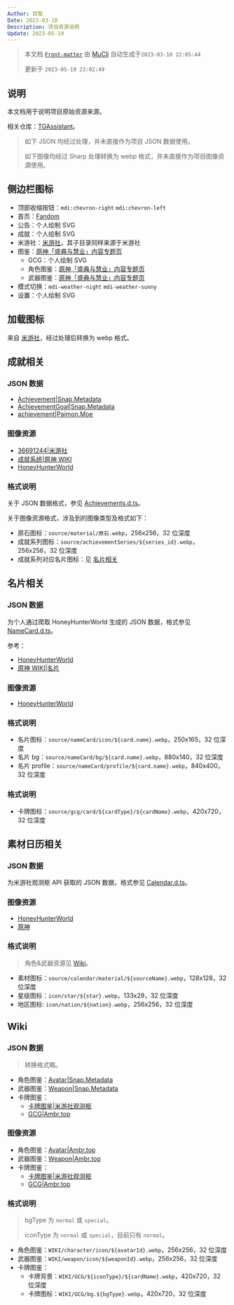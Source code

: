```yaml
---
Author: 目棃
Date: 2023-03-10
Description: 项目资源说明
Update: 2023-05-19
---
```


> 本文档 [`Front-matter`](https://github.com/BTMuli/Mucli#FrontMatter) 由 [MuCli](https://github.com/BTMuli/Mucli) 自动生成于`2023-03-10 22:05:44`
>
> 更新于 `2023-05-19 23:02:49`

## 说明

本文档用于说明项目原始资源来源。

相关仓库：[TGAssistant](https://github.com/BTMuli/TGAssistant)。

> 如下 JSON 均经过处理，并未直接作为项目 JSON 数据使用。
>
> 如下图像均经过 Sharp 处理转换为 webp 格式，并未直接作为项目图像资源使用。

## 侧边栏图标

- 顶部收缩按钮：`mdi:chevron-right` `mdi:chevron-left`
- 首页：[Fandom](https://genshin-impact.fandom.com/wiki/Genshin_Impact_Wiki)
- 公告：个人绘制 SVG
- 成就：个人绘制 SVG
- 米游社：[米游社](https://www.miyoushe.com)，其子目录同样来源于米游社
- 图鉴：[原神「盛典与慧业」内容专题页](https://webstatic.mihoyo.com/ys/event/e20210601blue_post/vert.html?page_sn=b3a3f395f09e4f8d&bbs_presentation_style=fullscreen&utm_source=bbs&utm_medium=ys&utm_campaign=pgc)
  - GCG：个人绘制 SVG
  - 角色图鉴：[原神「盛典与慧业」内容专题页](https://webstatic.mihoyo.com/ys/event/e20210601blue_post/vert.html?page_sn=b3a3f395f09e4f8d&bbs_presentation_style=fullscreen&utm_source=bbs&utm_medium=ys&utm_campaign=pgc)
  - 武器图鉴：[原神「盛典与慧业」内容专题页](https://webstatic.mihoyo.com/ys/event/e20210601blue_post/vert.html?page_sn=b3a3f395f09e4f8d&bbs_presentation_style=fullscreen&utm_source=bbs&utm_medium=ys&utm_campaign=pgc)
- 模式切换：`mdi-weather-night` `mdi-weather-sunny`
- 设置：个人绘制 SVG

## 加载图标

来自 [米游社](https://www.miyoushe.com/ys/article/4957262)，经过处理后转换为 webp 格式。

## 成就相关

### JSON 数据

- [Achievement|Snap.Metadata](https://github.com/DGP-Studio/Snap.Metadata/blob/main/Output/CHS/Achievement.json)
- [AchievementGoal|Snap.Metadata](https://github.com/DGP-Studio/Snap.Metadata/blob/main/Output/CHS/AchievementGoal.json)
- [achievement|Paimon.Moe](https://github.com/MadeBaruna/paimon-moe/blob/main/src/data/achievement/zh.json)

### 图像资源

- [36691244|米游社](https://www.miyoushe.com/ys/article/36691244)
- [成就系统|原神 WIKI](https://wiki.biligame.com/ys/%E6%88%90%E5%B0%B1%E7%B3%BB%E7%BB%9F)
- [HoneyHunterWorld](https://genshin.honeyhunterworld.com/?lang=EN)

### 格式说明

关于 JSON 数据格式，参见 [Achievements.d.ts](https://github.com/BTMuli/Tauri.Genshin/blob/master/src/types/Achievement.d.ts)。

关于图像资源格式，涉及到的图像类型及格式如下：

- 原石图标：`source/material/原石.webp`，256x256，32 位深度
- 成就系列图标：`source/achievementSeries/${series_id}.webp`，256x256，32 位深度
- 成就系列对应名片图标：见 [名片相关](#名片相关)

## 名片相关

### JSON 数据

为个人通过爬取 HoneyHunterWorld 生成的 JSON 数据，格式参见 [NameCard.d.ts](https://github.com/BTMuli/Tauri.Genshin/blob/master/src/types/NameCard.d.ts)。

参考：

- [HoneyHunterWorld](https://genshin.honeyhunterworld.com/?lang=CHS)
- [原神 WIKI|名片](https://wiki.biligame.com/ys/%E5%90%8D%E7%89%87)

### 图像资源

- [HoneyHunterWorld](https://genshin.honeyhunterworld.com/?lang=EN)

### 格式说明

- 名片图标：`source/nameCard/icon/${card.name}.webp`，250x165，32 位深度
- 名片 bg：`source/nameCard/bg/${card.name}.webp`，880x140，32 位深度
- 名片 profile：`source/nameCard/profile/${card.name}.webp`，840x400，32 位深度

### 格式说明

- 卡牌图标：`source/gcg/card/${cardType}/${cardName}.webp`，420x720，32 位深度

## 素材日历相关

### JSON 数据

为米游社观测枢 API 获取的 JSON 数据，格式参见 [Calendar.d.ts](https://github.com/BTMuli/Tauri.Genshin/blob/master/src/types/Calendar.d.ts)。

### 图像资源

- [HoneyHunterWorld](https://genshin.honeyhunterworld.com/?lang=EN)
- [原神](https://ys.mihoyo.com/main/map)

### 格式说明

> 角色&武器资源见 [Wiki](#wiki)。

- 素材图标：`source/calendar/material/${sourceName}.webp`，128x128，32 位深度
- 星级图标：`icon/star/${star}.webp`，133x29，32 位深度
- 地区图标: `icon/nation/${nation}.webp`，256x256，32 位深度

## Wiki

### JSON 数据

> 转换格式略。

- 角色图鉴：[Avatar|Snap.Metadata](https://github.com/DGP-Studio/Snap.Metadata/blob/main/Output/CHS/Avatar.json)
- 武器图鉴：[Weapon|Snap.Metadata](https://github.com/DGP-Studio/Snap.Metadata/blob/main/Output/CHS/Weapon.json)
- 卡牌图鉴：
  - [卡牌图鉴|米游社观测枢](https://bbs.mihoyo.com/ys/obc/channel/map/231)
  - [GCG|Ambr.top](https://ambr.top/chs/gcg)

### 图像资源

- 角色图鉴：[Avatar|Ambr.top](https://ambr.top/chs/archive/avatar)
- 武器图鉴：[Weapon|Ambr.top](https://ambr.top/chs/archive/weapon)
- 卡牌图鉴：
  - [卡牌图鉴|米游社观测枢](https://bbs.mihoyo.com/ys/obc/channel/map/231)
  - [GCG|Ambr.top](https://ambr.top/chs/gcg)

### 格式说明

> bgType 为 `normal` 或 `special`。
>
> iconType 为 `normal` 或 `special`，目前只有 `normal`。

- 角色图鉴：`WIKI/character/icon/${avatarId}.webp`，256x256，32 位深度
- 武器图鉴：`WIKI/weapon/icon/${weaponId}.webp`，256x256，32 位深度
- 卡牌图鉴：
  - 卡牌背景：`WIKI/GCG/${iconType}/${cardName}.webp`，420x720，32 位深度
  - 卡牌图标：`WIKI/GCG/bg.${bgType}.webp`，420x720，32 位深度
